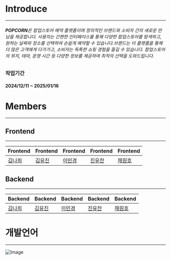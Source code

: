 # Introduce
***
###### **POPCORN**은 팝업스토어 예약 플랫폼이며 창의적인 브랜드와 소비자 간의 새로운 만남을 제공합니다. 사용자는 간편한 인터페이스를 통해 다양한 팝업스토어를 탐색하고, 원하는 날짜와 장소를 선택하여 손쉽게 예약할 수 있습니다.브랜드는 이 플랫폼을 통해 더 많은 고객에게 다가가고, 소비자는 독특한 쇼핑 경험을 즐길 수 있습니다. 팝업스토어의 위치, 테마, 운영 시간 등 다양한 정보를 제공하여 최적의 선택을 도와드립니다.

### 작업기간
#### 2024/12/11 ~ 2025/01/16

# Members
***
## Frontend
***
|Frontend|Frontend|Frontend|Frontend|Frontend|
|---|---|---|---|---|
|[김나희](https://github.com/verynahce)|[김유진](https://github.com/Ratenne)|[이민경](https://github.com/alsrud-602)|[진유찬](https://github.com/imgodjesus)|[채원호](https://github.com/1HO2024)|

## Backend
***
|Backend|Backend|Backend|Backend|Backend|
|---|---|---|---|---|
|[김나희](https://github.com/verynahce)|[김유진](https://github.com/Ratenne)|[이민경](https://github.com/alsrud-602)|[진유찬](https://github.com/imgodjesus)|[채원호](https://github.com/1HO2024)|

# 개발언어
***
![Image](https://github.com/user-attachments/assets/2f0267f4-f364-4915-982c-00196aa1b8ac)
